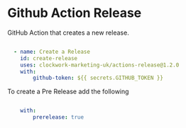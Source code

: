 # Github Action Release

GitHub Action that creates a new release.

```yaml

  - name: Create a Release
    id: create-release
    uses: clockwork-marketing-uk/actions-release@1.2.0
    with:
        github-token: ${{ secrets.GITHUB_TOKEN }}

```

To create a Pre Release add the following

```yaml

    with:
        prerelease: true

```
